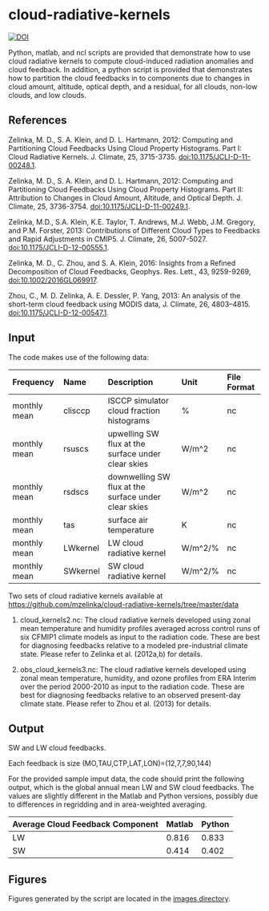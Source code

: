 # cloud-radiative-kernels

[![DOI](https://zenodo.org/badge/61649471.svg)](https://zenodo.org/badge/latestdoi/61649471)


Python, matlab, and ncl scripts are provided that demonstrate how to use cloud radiative kernels to compute cloud-induced radiation anomalies and cloud feedback.  In addition, a python script is provided that demonstrates how to partition the cloud feedbacks in to components due to changes in cloud amount, altitude, optical depth, and a residual, for all clouds, non-low clouds, and low clouds. 

References
----------
Zelinka, M. D., S. A. Klein, and D. L. Hartmann, 2012: Computing and Partitioning Cloud Feedbacks Using 
    Cloud Property Histograms. Part I: Cloud Radiative Kernels. J. Climate, 25, 3715-3735. 
    [doi:10.1175/JCLI-D-11-00248.1](http://journals.ametsoc.org/doi/abs/10.1175/JCLI-D-11-00248.1).

Zelinka, M. D., S. A. Klein, and D. L. Hartmann, 2012: Computing and Partitioning Cloud Feedbacks Using 
    Cloud Property Histograms. Part II: Attribution to Changes in Cloud Amount, Altitude, and Optical Depth. 
    J. Climate, 25, 3736-3754. [doi:10.1175/JCLI-D-11-00249.1](http://journals.ametsoc.org/doi/abs/10.1175/JCLI-D-11-00249.1).

Zelinka, M.D., S.A. Klein, K.E. Taylor, T. Andrews, M.J. Webb, J.M. Gregory, and P.M. Forster, 2013: 
    Contributions of Different Cloud Types to Feedbacks and Rapid Adjustments in CMIP5. 
    J. Climate, 26, 5007-5027. [doi:10.1175/JCLI-D-12-00555.1](http://journals.ametsoc.org/doi/abs/10.1175/JCLI-D-12-00555.1).
    
Zelinka, M. D., C. Zhou, and S. A. Klein, 2016: Insights from a Refined Decomposition of Cloud Feedbacks, 
    Geophys. Res. Lett., 43, 9259-9269, [doi:10.1002/2016GL069917](http://onlinelibrary.wiley.com/doi/10.1002/2016GL069917/full).
    
Zhou, C., M. D. Zelinka, A. E. Dessler, P. Yang, 2013: An analysis of the short-term cloud feedback using 
    MODIS data, J. Climate, 26, 4803–4815. [doi:10.1175/JCLI-D-12-00547.1](http://journals.ametsoc.org/doi/abs/10.1175/JCLI-D-12-00547.1).


Input
----------

The code makes use of the following data:

| Frequency | Name | Description | Unit | File Format |
|:----------|:-----------------------------|:-------------|:------|:------------|
| monthly mean | clisccp | ISCCP simulator cloud fraction histograms | % | nc |
| monthly mean | rsuscs | upwelling SW flux at the surface under clear skies | W/m^2 | nc |
| monthly mean | rsdscs | downwelling SW flux at the surface under clear skies | W/m^2 | nc |
| monthly mean | tas | surface air temperature | K | nc |
| monthly mean | LWkernel | LW cloud radiative kernel | W/m^2/% | nc |
| monthly mean | SWkernel | SW cloud radiative kernel | W/m^2/% | nc |

Two sets of cloud radiative kernels available at https://github.com/mzelinka/cloud-radiative-kernels/tree/master/data

1) cloud_kernels2.nc: The cloud radiative kernels developed using zonal mean temperature and humidity profiles averaged across control runs of six CFMIP1 climate models as input to the radiation code. These are best for diagnosing feedbacks relative to a modeled pre-industrial climate state. Please refer to Zelinka et al. (2012a,b) for details.

2) obs_cloud_kernels3.nc: The cloud radiative kernels developed using zonal mean temperature, humidity, and ozone profiles from ERA Interim over the period 2000-2010 as input to the radiation code. These are best for diagnosing feedbacks relative to an observed present-day climate state. Please refer to Zhou et al. (2013) for details.

Output
----------
SW and LW cloud feedbacks.

Each feedback is size (MO,TAU,CTP,LAT,LON)=(12,7,7,90,144)

For the provided sample imput data, the code should print the following output, which is the global annual mean LW and SW cloud feedbacks. The values are slightly different in the Matlab and Python versions, possibly due to differences in regridding and in area-weighted averaging.

| Average Cloud Feedback Component | Matlab | Python |
|:---------------------------------|:-------|:-------|
| LW | 0.816 | 0.833 |
| SW | 0.414 | 0.402 |

Figures
----------
Figures generated by the script are located in the [images directory](https://github.com/mzelinka/cloud-radiative-kernels/tree/master/images).

